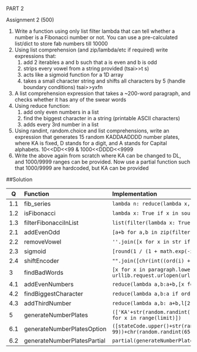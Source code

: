 
PART 2

Assignment 2 (500)
1. Write a function using only list filter lambda that can tell whether a number is a Fibonacci number or not. You can use a pre-calculated list/dict to store fab numbers till 10000 
2. Using list comprehension (and zip/lambda/etc if required) write expressions that:
   1. add 2 iterables a and b such that a is even and b is odd
   2. strips every vowel from a string provided (tsai>>t s)
   3. acts like a sigmoid function for a 1D array
   4. takes a small character string and shifts all characters by 5 (handle boundary conditions) tsai>>yxfn
3. A list comprehension expression that takes a ~200-word paragraph, and checks whether it has any of the swear words 
4. Using reduce function:
   1. add only even numbers in a list
   2. find the biggest character in a string (printable ASCII characters)
   3. adds every 3rd number in a list
5. Using randint, random.choice and list comprehensions, write an expression that generates 15 random KADDAADDDD number plates, where KA is fixed, D stands for a digit, and A stands for Capital alphabets. 10<<DD<<99 & 1000<<DDDD<<9999 
6. Write the above again from scratch where KA can be changed to DL, and 1000/9999 ranges can be provided. Now use a partial function such that 1000/9999 are hardcoded, but KA can be provided


##Solution


|Q|         Function          |                 Implementation                                |
|-| :----------------------- | :---------------------------------------------------------- |
|1.1| fib_series  |```lambda n: reduce(lambda x, _: x+[x[-1]+x[-2]], range(n-2), [0, 1])```|
|1.2| isFibonacci |  ```lambda x: True if x in source else False```  |
|1.3| filterFibonacciInList  |  ```list(filter(lambda x: True if x in source else False,l))```     |
|2.1| addEvenOdd  |  ```[a+b for a,b in zip(filter(lambda x: x%2 == 0, l1), filter(lambda x: x%2 == 1, l2))]```     |
|2.2| removeVowel  |  ```''.join([x for x in str if x.lower() not in {'a','e','i','o','u'}])```     |
|2.3| sigmoid  |  ```[round(1 / (1 + math.exp(-x)),2) for x in weights]```     |
|2.4| shiftEncoder  |  ```"".join([chr(int((ord(i) + 5 - 97)%26 )+97) for i in str])```     |
|3| findBadWords  |  ```[x for x in paragraph.lower().split() if x in [line.decode("utf-8").replace("\n","") for line in urllib.request.urlopen(url)]]```     |
|4.1| addEvenNumbers  |  ```reduce(lambda a,b:a+b,[x for x in l if x%2==0])```     |
|4.2| findBiggestCharacter  |  ```reduce(lambda a,b:a if ord(a)>ord(b) else b,str.lower())```     |
|4.3| addThirdNumber  |  ```reduce(lambda a,b: a+b,l[2::3])```     |
|5| generateNumberPlates  |  ```(['KA'+str(random.randint(10,99))+chr(random.randint(65,90))+chr(random.randint(65,90))+str(random.randint(1000,9999)) for x in range(limit)])```     |
|6.1| generateNumberPlatesOption  |  ```([stateCode.upper()+str(random.randint(10, 99))+chr(random.randint(65,90))+chr(random.randint(65,90))+str(random.randint(start,end)) for x in range(limit)])```     |
|6.2| generateNumberPlatesPartial |  ```partial(generateNumberPlatesOption,start = 2222,end = 3333)```  |



